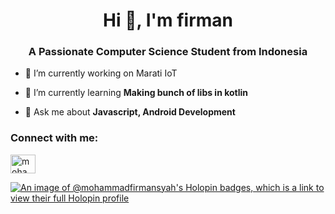 <h1 align="center">Hi 👋, I'm firman</h1>
<h3 align="center">A Passionate Computer Science Student from Indonesia</h3>

- 🔭 I’m currently working on Marati IoT

- 🌱 I’m currently learning **Making bunch of libs in kotlin**

- 💬 Ask me about **Javascript, Android Development**

<h3 align="left">Connect with me:</h3>

<p align="left">

  <a href="https://linkedin.com/in/mohammad-firmansyah" target="blank"><img align="center" src="https://raw.githubusercontent.com/rahuldkjain/github-profile-readme-generator/master/src/images/icons/Social/linked-in-alt.svg" alt="mohammad-firmansyah" height="30" width="40" /></a>

[![An image of @mohammadfirmansyah's Holopin badges, which is a link to view their full Holopin profile](https://holopin.me/mohammadfirmansyah)](https://holopin.io/@mohammadfirmansyah)
